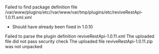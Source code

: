 Failed to find package definition file /var/www/plugins/etc//var/www/var/tmp/plugins/etc/reviveRestApi-1.0.11.xml.xml
- Should have already been fixed in 1.0.10

Failed to parse the plugin definition reviveRestApi-1.0.11.xml
The uploaded file did not pass security check
The uploaded file reviveRestApi-1.0.11.zip was not unpacked